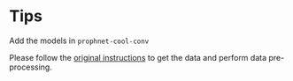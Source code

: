 # Tips
Add the models in ```prophnet-cool-conv```

Please follow the [original instructions](https://github.com/microsoft/ProphetNet/tree/master/ProphetNet_En) to get the data and perform data pre-processing.
